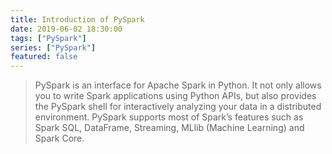 ```yaml
---
title: Introduction of PySpark
date: 2019-06-02 18:30:00
tags: ["PySpark"]
series: ["PySpark"]
featured: false
---
```

<!--more-->

>PySpark is an interface for Apache Spark in Python. It not only allows you to write Spark applications using Python APIs, but also provides the PySpark shell for interactively analyzing your data in a distributed environment. PySpark supports most of Spark’s features such as Spark SQL, DataFrame, Streaming, MLlib (Machine Learning) and Spark Core.